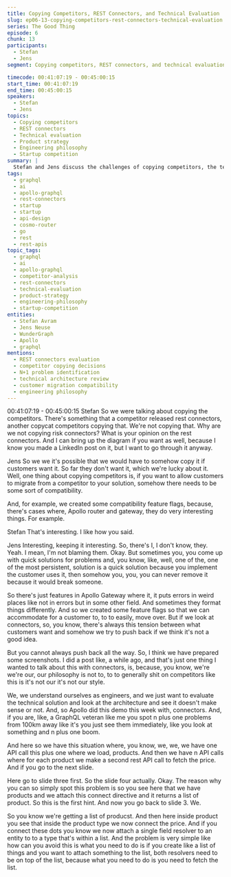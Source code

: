 ```yaml
---
title: Copying Competitors, REST Connectors, and Technical Evaluation
slug: ep06-13-copying-competitors-rest-connectors-technical-evaluation
series: The Good Thing
episode: 6
chunk: 13
participants:
  - Stefan
  - Jens
segment: Copying competitors, REST connectors, and technical evaluation

timecode: 00:41:07:19 - 00:45:00:15
start_time: 00:41:07:19
end_time: 00:45:00:15
speakers:
  - Stefan
  - Jens
topics:
  - Copying competitors
  - REST connectors
  - Technical evaluation
  - Product strategy
  - Engineering philosophy
  - Startup competition
summary: |
  Stefan and Jens discuss the challenges of copying competitors, the technical evaluation of REST connectors, and the importance of thoughtful engineering and product strategy in a competitive landscape.
tags:
  - graphql
  - ai
  - apollo-graphql
  - rest-connectors
  - startup
  - startup
  - api-design
  - cosmo-router
  - go
  - rest
  - rest-apis
topic_tags:
  - graphql
  - ai
  - apollo-graphql
  - competitor-analysis
  - rest-connectors
  - technical-evaluation
  - product-strategy
  - engineering-philosophy
  - startup-competition
entities:
  - Stefan Avram
  - Jens Neuse
  - WunderGraph
  - Apollo
  - graphql
mentions:
  - REST connectors evaluation
  - competitor copying decisions
  - N+1 problem identification
  - technical architecture review
  - customer migration compatibility
  - engineering philosophy
---
```


00:41:07:19 - 00:45:00:15
Stefan
So we were talking about copying the competitors. There's something that a competitor
released rest connectors, another copycat competitors copying that. We're not copying that.
Why are we not copying risk connectors? What is your opinion on the rest connectors. And I can
bring up the diagram if you want as well, because I know you made a LinkedIn post on it, but I
want to go through it anyway.

Jens
So we we it's possible that we would have to somehow copy it if customers want it. So far they
don't want it, which we're lucky about it. Well, one thing about copying competitors is, if you
want to allow customers to migrate from a competitor to your solution, somehow there needs to
be some sort of compatibility.

And, for example, we created some compatibility feature flags, because, there's cases where,
Apollo router and gateway, they do very interesting things. For example.

Stefan
That's interesting. I like how you said.

Jens
Interesting, keeping it interesting. So, there's I, I don't know, they. Yeah. I mean, I'm not blaming
them. Okay. But sometimes you, you come up with quick solutions for problems and, you know,
like, well, one of the, one of the most persistent, solution is a quick solution because you
implement the customer uses it, then somehow you, you, you can never remove it because it
would break someone.

So there's just features in Apollo Gateway where it, it puts errors in weird places like not in
errors but in some other field. And sometimes they format things differently. And so we created
some feature flags so that we can accommodate for a customer to, to to easily, move over. But
if we look at connectors, so, you know, there's always this tension between what customers
want and somehow we try to push back if we think it's not a good idea.

But you cannot always push back all the way. So, I think we have prepared some screenshots. I
did a post like, a while ago, and that's just one thing I wanted to talk about this with connectors,
is, because, you know, we're we're our, our philosophy is not to, to to generally shit on
competitors like this is it's not our it's not our style.

We, we understand ourselves as engineers, and we just want to evaluate the technical solution
and look at the architecture and see it doesn't make sense or not. And, so Apollo did this demo
this week with, connectors. And, if you are, like, a GraphQL veteran like me you spot n plus one
problems from 100km away like it's you just see them immediately, like you look at something
and n plus one boom.

And here so we have this situation where, you know, we, we, we have one API call this plus one
where we load, products. And then we have n API calls where for each product we make a
second rest API call to fetch the price. And if you go to the next slide.

Here go to slide three first. So the slide four actually. Okay. The reason why you can so simply
spot this problem is so you see here that we have products and we attach this connect directive
and it returns a list of product. So this is the first hint. And now you go back to slide 3. We.

So you know we're getting a list of producst. And then here inside product you see that inside
the product type we now connect the price. And if you connect these dots you know we now
attach a single field resolver to an entity to to a type that's within a list. And the problem is very
simple like how can you avoid this is what you need to do is if you create like a list of things and
you want to attach something to the list, both resolvers need to be on top of the list, because
what you need to do is you need to fetch the list.